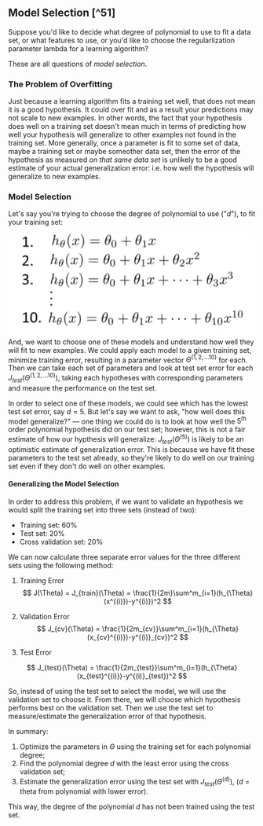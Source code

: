 ## Model Selection [^51]

Suppose you'd like to decide what degree of polynomial to use to fit a data set, or what features to use, or you'd like to choose the regularlization parameter lambda for a learning algorithm?

These are all questions of _model selection_.

### The Problem of Overfitting

Just because a learning algorithm fits a training set well, that does not mean it is a good hypothesis. It could over fit and as a result your predictions may not scale to new examples.  In other words, the fact that your hypothesis does well on a training set doesn't mean much in terms of predicting how well your hypothesis will generalize to other examples not found in the training set.  More generally, once a parameter is fit to some set of data, maybe a training set or maybe someother data set, then the error of the hypothesis as measured _on that same data set_ is unlikely to be a good estimate of your actual generalization error: i.e. how well the hypothesis will generalize to new examples.

### Model Selection

Let's say you're trying to choose the degree of polynomial to use ("$d$"), to fit your training set:

![](03-model-selection.assets/image-20210505074216936.png)
And, we want to choose one of these models and understand how well they will fit to new examples. We could apply each model to a given training set, minimize training error, resulting in a parameter vector $\Theta^{(1,2,…10)}$ for each.  Then we can take each set of parameters and look at test set error for each $J_{test}(\Theta^{(1,2,…10)})$, taking each hypotheses with corresponding parameters and measure the performance on the test set.  

In order to select one of these models, we could see which has the lowest test set error, say $d=5$.  But let's say we want to ask, "how well does this model generalize?" — one thing we could do is to look at how well the $5^{th}$ order polynomial hypothesis did on our test set; however, this is not a fair estimate of how our hypthesis will generalize: $J_{test}(\Theta^{(5)})$ is likely to be an optimistic estimate of generalization error.  This is because we have fit these parameters to the test set already, so they're likely to do well on our training set even if they don't do well on other examples.

#### Generalizing the Model Selection

In order to address this problem, if we want to validate an hypothesis we would split the training set into three sets (instead of two):

* Training set: 60%
* Test set: 20%
* Cross validation set: 20%

We can now calculate three separate error values for the three different sets using the following method:

1. Training Error
   $$
   J(\Theta) = J_{train}(\Theta) = \frac{1}{2m}\sum^m_{i=1}(h_{\Theta}(x^{(i)})-y^{(i)})^2
   $$

2. Validation Error
   $$
   J_{cv}(\Theta) = \frac{1}{2m_{cv}}\sum^m_{i=1}(h_{\Theta}(x_{cv}^{(i)})-y^{(i)}_{cv})^2
   $$

3. Test Error

$$
J_{test}(\Theta) = \frac{1}{2m_{test}}\sum^m_{i=1}(h_{\Theta}(x_{test}^{(i)})-y^{(i)}_{test})^2
$$

So, instead of using the test set to select the model, we will use the validation set to choose it. From there, we will choose which hypothesis performs best on the validation set.  Then we use the test set to measure/estimate the generalization error of that hypothesis.

In summary:

1. Optimize the parameters in $\Theta$ using the training set for each polynomial degree;
2. Find the polynomial degree $d$ with the least error using the cross validation set;
3. Estimate the generalization error using the test set with $J_{test}(\Theta^{(d)})$, ($d$ = theta from polynomial with lower error).

This way, the degree of the polynomial $d$ has not been trained using the test set.
